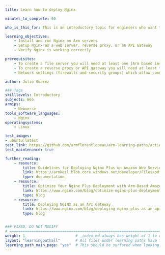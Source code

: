```yaml
---
title: Learn how to deploy Nginx

minutes_to_complete: 60

who_is_this_for: This is an introductory topic for engineers who want to use Nginx on Arm.

learning_objectives:
    - Install and run Nginx on Arm servers
    - Setup Nginx as a web server, reverse proxy, or an API Gateway
    - Verify Nginx is working correctly

prerequisites:
    - To create a file server you will need at least one [Arm based instance](/learning-paths/servers-and-cloud-computing/csp/) from a cloud service provider or one on-premises Arm server.
    - To create a reverse proxy or API gateway you will need at least three Arm based instances from a cloud service provider or at least three on-premises Arm servers.
    - Network settings (firewalls and security groups) which allow communication on port 22 (SSH) and port 443 (HTTPS).

author: Julio Suarez

### Tags
skilllevels: Introductory
subjects: Web
armips:
    - Neoverse
tools_software_languages:
    - Nginx
operatingsystems:
    - Linux

test_images:
- ubuntu:latest
test_link: https://github.com/armflorentlebeau/arm-learning-paths/actions/runs/4312122327
test_maintenance: true

further_reading:
    - resource:
        title: Guidelines for Deploying Nginx Plus on Amazon Web Services
        link: https://armkeil.blob.core.windows.net/developer/Files/pdf/white-paper/guidelines-for-deploying-nginx-plus-on-aws.pdf
        type: documentation
    - resource:
        title: Optimize Your Nginx Plus Deployment with Arm-Based Amazon EC2 M6g Instances
        link: https://www.nginx.com/blog/optimize-nginx-plus-deployment-arm-based-amazon-ec2-m6g-instances/
        type: blog
    - resource:
        title: Deploying NGINX as an API Gateway
        link: https://www.nginx.com/blog/deploying-nginx-plus-as-an-api-gateway-part-1/
        type: blog


### FIXED, DO NOT MODIFY
# ================================================================================
weight: 1                       # _index.md always has weight of 1 to order correctly
layout: "learningpathall"       # All files under learning paths have this same wrapper
learning_path_main_page: "yes"  # This should be surfaced when looking for related content. Only set for _index.md of learning path content.
---
```

